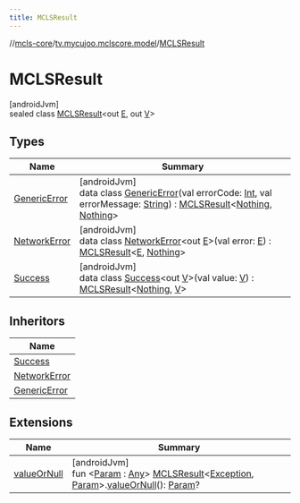 ```yaml
---
title: MCLSResult
---
```

//[mcls-core](../../../index.html)/[tv.mycujoo.mclscore.model](../index.html)/[MCLSResult](index.html)



# MCLSResult



[androidJvm]\
sealed class [MCLSResult](index.html)&lt;out [E](index.html), out [V](index.html)&gt;



## Types


| Name | Summary |
|---|---|
| [GenericError](-generic-error/index.html) | [androidJvm]<br>data class [GenericError](-generic-error/index.html)(val errorCode: [Int](https://kotlinlang.org/api/latest/jvm/stdlib/kotlin/-int/index.html), val errorMessage: [String](https://kotlinlang.org/api/latest/jvm/stdlib/kotlin/-string/index.html)) : [MCLSResult](index.html)&lt;[Nothing](https://kotlinlang.org/api/latest/jvm/stdlib/kotlin/-nothing/index.html), [Nothing](https://kotlinlang.org/api/latest/jvm/stdlib/kotlin/-nothing/index.html)&gt; |
| [NetworkError](-network-error/index.html) | [androidJvm]<br>data class [NetworkError](-network-error/index.html)&lt;out [E](-network-error/index.html)&gt;(val error: [E](-network-error/index.html)) : [MCLSResult](index.html)&lt;[E](-network-error/index.html), [Nothing](https://kotlinlang.org/api/latest/jvm/stdlib/kotlin/-nothing/index.html)&gt; |
| [Success](-success/index.html) | [androidJvm]<br>data class [Success](-success/index.html)&lt;out [V](-success/index.html)&gt;(val value: [V](-success/index.html)) : [MCLSResult](index.html)&lt;[Nothing](https://kotlinlang.org/api/latest/jvm/stdlib/kotlin/-nothing/index.html), [V](-success/index.html)&gt; |


## Inheritors


| Name |
|---|
| [Success](-success/index.html) |
| [NetworkError](-network-error/index.html) |
| [GenericError](-generic-error/index.html) |


## Extensions


| Name | Summary |
|---|---|
| [valueOrNull](../../tv.mycujoo.mclscore.helper/value-or-null.html) | [androidJvm]<br>fun &lt;[Param](../../tv.mycujoo.mclscore.helper/value-or-null.html) : [Any](https://kotlinlang.org/api/latest/jvm/stdlib/kotlin/-any/index.html)&gt; [MCLSResult](index.html)&lt;[Exception](https://kotlinlang.org/api/latest/jvm/stdlib/kotlin/-exception/index.html), [Param](../../tv.mycujoo.mclscore.helper/value-or-null.html)&gt;.[valueOrNull](../../tv.mycujoo.mclscore.helper/value-or-null.html)(): [Param](../../tv.mycujoo.mclscore.helper/value-or-null.html)? |

